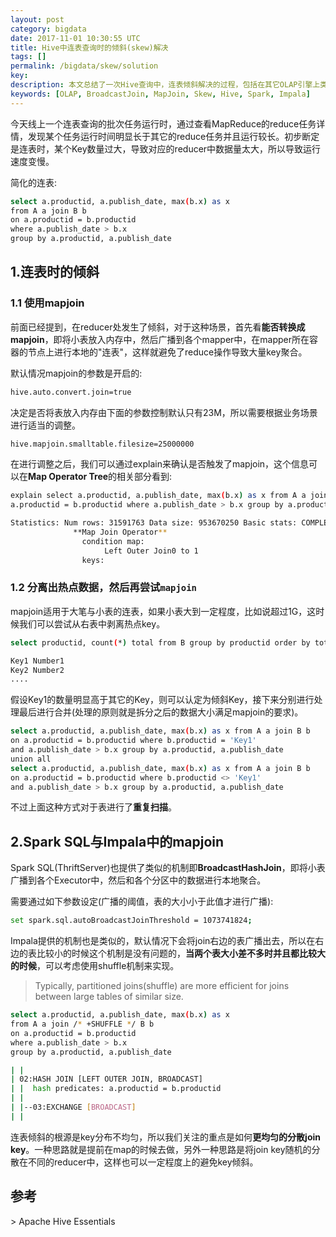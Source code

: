 ```yaml
---
layout: post
category: bigdata
date: 2017-11-01 10:30:55 UTC
title: Hive中连表查询时的倾斜(skew)解决
tags: []
permalink: /bigdata/skew/solution
key: 
description: 本文总结了一次Hive查询中，连表倾斜解决的过程，包括在其它OLAP引擎上类似的处理
keywords: [OLAP, BroadcastJoin, MapJoin, Skew, Hive, Spark, Impala]
---
```


今天线上一个连表查询的批次任务运行时，通过查看MapReduce的reduce任务详情，发现某个任务运行时间明显长于其它的reduce任务并且运行较长。初步断定是连表时，某个Key数量过大，导致对应的reducer中数据量太大，所以导致运行速度变慢。

简化的连表:

```bash
select a.productid, a.publish_date, max(b.x) as x 
from A a join B b
on a.productid = b.productid
where a.publish_date > b.x
group by a.productid, a.publish_date
```

## 1.连表时的倾斜

### 1.1 使用mapjoin

前面已经提到，在reducer处发生了倾斜，对于这种场景，首先看<b class="highlight">能否转换成mapjoin</b>，即将小表放入内存中，然后广播到各个mapper中，在mapper所在容器的节点上进行本地的"连表"，这样就避免了reduce操作导致大量key聚合。

默认情况mapjoin的参数是开启的:

```bash
hive.auto.convert.join=true
```

决定是否将表放入内存由下面的参数控制默认只有23M，所以需要根据业务场景进行适当的调整。

```bash
hive.mapjoin.smalltable.filesize=25000000
```

在进行调整之后，我们可以通过explain来确认是否触发了mapjoin，这个信息可以在**Map Operator Tree**的相关部分看到:

```bash
explain select a.productid, a.publish_date, max(b.x) as x from A a join B b on
a.productid = b.productid where a.publish_date > b.x group by a.productid, a.publish_date
```

```bash
Statistics: Num rows: 31591763 Data size: 953670250 Basic stats: COMPLETE Column stats: NONE
              **Map Join Operator**
                condition map:
                     Left Outer Join0 to 1
                keys:
```

### 1.2 分离出热点数据，然后再尝试`mapjoin`

mapjoin适用于大笔与小表的连表，如果小表大到一定程度，比如说超过1G，这时候我们可以尝试从右表中剥离热点key。

```bash
select productid, count(*) total from B group by productid order by total desc;

Key1 Number1
Key2 Number2
....
```

假设Key1的数量明显高于其它的Key，则可以认定为倾斜Key，接下来分别进行处理最后进行合并(处理的原则就是拆分之后的数据大小满足mapjoin的要求)。

```bash
select a.productid, a.publish_date, max(b.x) as x from A a join B b 
on a.productid = b.productid where b.productid = 'Key1' 
and a.publish_date > b.x group by a.productid, a.publish_date
union all
select a.productid, a.publish_date, max(b.x) as x from A a join B b 
on a.productid = b.productid where b.productid <> 'Key1' 
and a.publish_date > b.x group by a.productid, a.publish_date
```

不过上面这种方式对于表进行了**重复扫描**。
## 2.Spark SQL与Impala中的mapjoin

Spark SQL(ThriftServer)也提供了类似的机制即**BroadcastHashJoin**，即将小表广播到各个Executor中，然后和各个分区中的数据进行本地聚合。

需要通过如下参数设定(广播的阈值，表的大小小于此值才进行广播):

```bash
set spark.sql.autoBroadcastJoinThreshold = 1073741824;
```

Impala提供的机制也是类似的，默认情况下会将join右边的表广播出去，所以在右边的表比较小的时候这个机制是没有问题的，<b class="highlight">当两个表大小差不多时并且都比较大的时候</b>，可以考虑使用shuffle机制来实现。

>  Typically, partitioned joins(shuffle) are more efficient for joins between large tables of similar size.

```bash
select a.productid, a.publish_date, max(b.x) as x 
from A a join /* +SHUFFLE */ B b
on a.productid = b.productid
where a.publish_date > b.x
group by a.productid, a.publish_date
```

```bash
| |                                                                                  |
| 02:HASH JOIN [LEFT OUTER JOIN, BROADCAST]                                          |
| |  hash predicates: a.productid = b.productid                             |
| |                                                                                  |
| |--03:EXCHANGE [BROADCAST]                                                         |
| |                                         
```

连表倾斜的根源是key分布不均匀，所以我们关注的重点是如何**更均匀的分散join key**。一种思路就是提前在map的时候去做，另外一种思路是将join key随机的分散在不同的reducer中，这样也可以一定程度上的避免key倾斜。


## 参考

\> Apache Hive Essentials